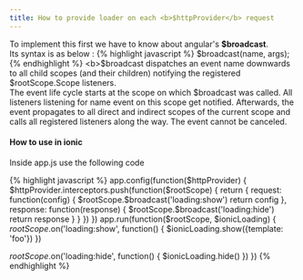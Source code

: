 ```yaml
---
title: How to provide loader on each <b>$httpProvider</b> request
---
```

To implement this first we have to know about angular's <b>$broadcast</b>.<br>
Its syntax is as below :
{% highlight javascript %}
$broadcast(name, args);
{% endhighlight %}
<b>$broadcast</b> dispatches an event name downwards to all child scopes (and their children) notifying the registered $rootScope.Scope listeners.<br>
The event life cycle starts at the scope on which $broadcast was called. All listeners listening for name event on this scope get notified. Afterwards, the event propagates to all direct and indirect scopes of the current scope and calls all registered listeners along the way. The event cannot be canceled.
<br>
<h4>How to use in ionic</h4>
Inside app.js use the following code

{% highlight javascript %}
app.config(function($httpProvider) {
  $httpProvider.interceptors.push(function($rootScope) {
    return {
      request: function(config) {
        $rootScope.$broadcast('loading:show')
        return config
      },
      response: function(response) {
        $rootScope.$broadcast('loading:hide')
        return response
      }
    }
  })
})
app.run(function($rootScope, $ionicLoading) {
  $rootScope.$on('loading:show', function() {
    $ionicLoading.show({template: 'foo'})
  })

  $rootScope.$on('loading:hide', function() {
    $ionicLoading.hide()
  })
})
{% endhighlight %}